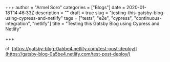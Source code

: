+++
author = "Armel Soro"
categories = ["Blogs"]
date = 2020-01-18T14:46:33Z
description = ""
draft = true
slug = "testing-this-gatsby-blog-using-cypress-and-netlify"
tags = ["tests", "e2e", "cypress", "continuous-integration", "netlify"]
title = "Testing this Gatsby Blog using Cypress and Netlify"

+++


cf. [https://gatsby-blog-0a5be4.netlify.com/test-post-deploy/](https://gatsby-blog-0a5be4.netlify.com/test-post-deploy/)



